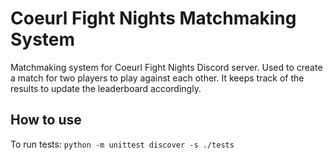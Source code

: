 # Coeurl Fight Nights Matchmaking System

Matchmaking system for Coeurl Fight Nights Discord server. Used to create a match for two players to play against each other. It keeps track of the results to update the leaderboard accordingly.

## How to use

To run tests: `python -m unittest discover -s ./tests`
